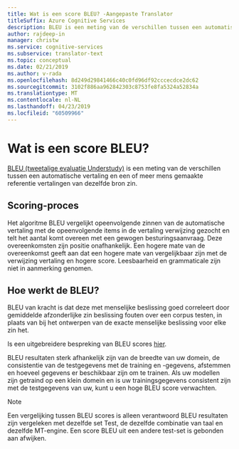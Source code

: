```yaml
---
title: Wat is een score BLEU? -Aangepaste Translator
titleSuffix: Azure Cognitive Services
description: BLEU is een meting van de verschillen tussen een automatische vertaling en een of meer mens gemaakte referentie vertalingen van dezelfde bron zin. Het algoritme BLEU vergelijkt opeenvolgende zinnen van de automatische vertaling met de opeenvolgende items in de vertaling verwijzing gezocht en telt het aantal komt overeen met een gewogen besturingsaanvraag.
author: rajdeep-in
manager: christw
ms.service: cognitive-services
ms.subservice: translator-text
ms.topic: conceptual
ms.date: 02/21/2019
ms.author: v-rada
ms.openlocfilehash: 8d249d29841466c40c0fd96df92cccecdce2dc62
ms.sourcegitcommit: 3102f886aa962842303c8753fe8fa5324a52834a
ms.translationtype: MT
ms.contentlocale: nl-NL
ms.lasthandoff: 04/23/2019
ms.locfileid: "60509966"
---
```

# <a name="what-is-a-bleu-score"></a>Wat is een score BLEU?

[BLEU (tweetalige evaluatie Understudy)](https://en.wikipedia.org/wiki/BLEU) is een meting van de verschillen tussen een automatische vertaling en een of meer mens gemaakte referentie vertalingen van dezelfde bron zin.

## <a name="scoring-process"></a>Scoring-proces

Het algoritme BLEU vergelijkt opeenvolgende zinnen van de automatische vertaling met de opeenvolgende items in de vertaling verwijzing gezocht en telt het aantal komt overeen met een gewogen besturingsaanvraag. Deze overeenkomsten zijn positie onafhankelijk. Een hogere mate van de overeenkomst geeft aan dat een hogere mate van vergelijkbaar zijn met de verwijzing vertaling en hogere score. Leesbaarheid en grammaticale zijn niet in aanmerking genomen.

## <a name="how-bleu-works"></a>Hoe werkt de BLEU?

BLEU van kracht is dat deze met menselijke beslissing goed correleert door gemiddelde afzonderlijke zin beslissing fouten over een corpus testen, in plaats van bij het ontwerpen van de exacte menselijke beslissing voor elke zin het.

Is een uitgebreidere bespreking van BLEU scores [hier](https://youtu.be/-UqDljMymMg).

BLEU resultaten sterk afhankelijk zijn van de breedte van uw domein, de consistentie van de testgegevens met de training en -gegevens, afstemmen en hoeveel gegevens er beschikbaar zijn om te trainen. Als uw modellen zijn getraind op een klein domein en is uw trainingsgegevens consistent zijn met de testgegevens van uw, kunt u een hoge BLEU score verwachten.

>[!NOTE]
>Een vergelijking tussen BLEU scores is alleen verantwoord BLEU resultaten zijn vergeleken met dezelfde set Test, de dezelfde combinatie van taal en dezelfde MT-engine. Een score BLEU uit een andere test-set is gebonden aan afwijken.
